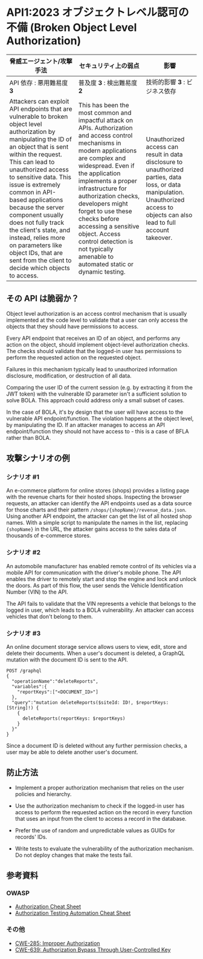 API1:2023 オブジェクトレベル認可の不備 (Broken Object Level Authorization)
==========================================================================

| 脅威エージェント/攻撃手法 | セキュリティ上の弱点 | 影響 |
| - | - | - |
| API 依存 : 悪用難易度 **3** | 普及度 **3** : 検出難易度 **2** | 技術的影響 **3** : ビジネス依存 |
| Attackers can exploit API endpoints that are vulnerable to broken object level authorization by manipulating the ID of an object that is sent within the request. This can lead to unauthorized access to sensitive data. This issue is extremely common in API-based applications because the server component usually does not fully track the client's state, and instead, relies more on parameters like object IDs, that are sent from the client to decide which objects to access. | This has been the most common and impactful attack on APIs. Authorization and access control mechanisms in modern applications are complex and widespread. Even if the application implements a proper infrastructure for authorization checks, developers might forget to use these checks before accessing a sensitive object. Access control detection is not typically amenable to automated static or dynamic testing. | Unauthorized access can result in data disclosure to unauthorized parties, data loss, or data manipulation. Unauthorized access to objects can also lead to full account takeover. |

## その API は脆弱か？

Object level authorization is an access control mechanism that is usually implemented at the code level to validate that a user can only access the objects that they should have permissions to access.



Every API endpoint that receives an ID of an object, and performs any action on the object, should implement object-level authorization checks. 
The checks should validate that the logged-in user has permissions to perform the requested action on the requested object.



Failures in this mechanism typically lead to unauthorized information disclosure, modification, or destruction of all data.


Comparing the user ID of the current session (e.g. by extracting it from the JWT token) with the vulnerable ID parameter isn't a sufficient solution to solve BOLA. 
This approach could address only a small subset of cases.


In the case of BOLA, it's by design that the user will have access to the vulnerable API endpoint/function. 
The violation happens at the object level, by manipulating the ID. 
If an attacker manages to access an API endpoint/function they should not have access to - this is a case of BFLA rather than BOLA.



## 攻撃シナリオの例

### シナリオ #1

An e-commerce platform for online stores (shops) provides a listing page with the revenue charts for their hosted shops. 
Inspecting the browser requests, an attacker can identify the API endpoints used as a data source for those charts and their pattern `/shops/{shopName}/revenue_data.json`. 
Using another API endpoint, the attacker can get the list of all hosted shop names. 
With a simple script to manipulate the names in the list, replacing `{shopName}` in the URL, the attacker gains access to the sales data of thousands of e-commerce stores.





### シナリオ #2

An automobile manufacturer has enabled remote control of its vehicles via a mobile API for communication with the driver's mobile phone. 
The API enables the driver to remotely start and stop the engine and lock and unlock the doors.
As part of this flow, the user sends the Vehicle Identification Number (VIN) to the API.


The API fails to validate that the VIN represents a vehicle that belongs to the logged in user, which leads to a BOLA vulnerability. 
An attacker can access vehicles that don't belong to them.


### シナリオ #3

An online document storage service allows users to view, edit, store and delete their documents. 
When a user's document is deleted, a GraphQL mutation with the document ID is sent to the API.


```
POST /graphql
{
  "operationName":"deleteReports",
  "variables":{
    "reportKeys":["<DOCUMENT_ID>"]
  },
  "query":"mutation deleteReports($siteId: ID!, $reportKeys: [String]!) {
    {
      deleteReports(reportKeys: $reportKeys)
    }
  }"
}
```

Since a document ID is deleted without any further permission checks, a user may be able to delete another user's document.


## 防止方法

* Implement a proper authorization mechanism that relies on the user policies  and hierarchy.

* Use the authorization mechanism to check if the logged-in user has access to  perform the requested action on the record in every function that uses an  input from the client to access a record in the database.


* Prefer the use of random and unpredictable values as GUIDs for records' IDs.
* Write tests to evaluate the vulnerability of the authorization mechanism. Do  not deploy changes that make the tests fail.



## 参考資料

### OWASP

* [Authorization Cheat Sheet][1]
* [Authorization Testing Automation Cheat Sheet][2]

### その他

* [CWE-285: Improper Authorization][3]
* [CWE-639: Authorization Bypass Through User-Controlled Key][4]

[1]: https://cheatsheetseries.owasp.org/cheatsheets/Authorization_Cheat_Sheet.html
[2]: https://cheatsheetseries.owasp.org/cheatsheets/Authorization_Testing_Automation_Cheat_Sheet.html
[3]: https://cwe.mitre.org/data/definitions/285.html
[4]: https://cwe.mitre.org/data/definitions/639.html
